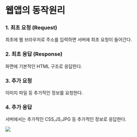 # 웹앱의 동작원리

### 1. 최초 요청 (Request)
최초에 웹 브라우저로 주소를 입력하면 서버에 최초 요청이 들어간다.

### 2. 최초 응답 (Response)
화면에 기본적인 HTML 구조로 응답한다.
### 3. 추가 요청 
이미지 파일 등 추가적인 정보를 요청한다.
### 4. 추가 응답

서버에서는 추가적인 CSS,JS,JPG 등 추가적인 정보로 응답한다.


![](https://images.velog.io/images/sh981013s/post/c962172a-3cb1-4ef1-af98-e8d21b2fed64/image.png)